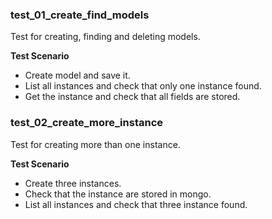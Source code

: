 ### test_01_create_find_models

Test for creating, finding and deleting models.

**Test Scenario**

- Create model and save it.
- List all instances and check that only one instance found.
- Get the instance and check that all fields are stored.

### test_02_create_more_instance

Test for creating more than one instance.

**Test Scenario**

- Create three instances.
- Check that the instance are stored in mongo.
- List all instances and check that three instance found.
